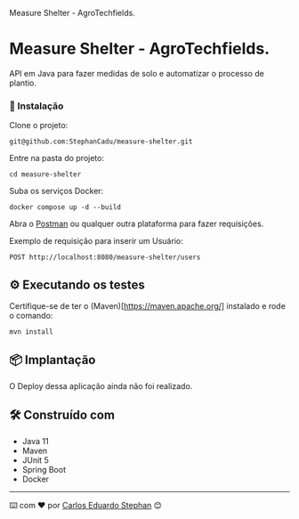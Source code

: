 Measure Shelter - AgroTechfields.

# Measure Shelter - AgroTechfields.

API em Java para fazer medidas de solo e automatizar o processo de plantio.

### 🔧 Instalação

Clone o projeto:

```
git@github.com:StephanCadu/measure-shelter.git
```

Entre na pasta do projeto:

```
cd measure-shelter
```

Suba os serviços Docker:

```
docker compose up -d --build
```

Abra o [Postman](https://www.postman.com/) ou qualquer outra plataforma para fazer requisições.

Exemplo de requisição para inserir um Usuário:

```
POST http://localhost:8080/measure-shelter/users
```

## ⚙️ Executando os testes

Certifique-se de ter o (Maven)[https://maven.apache.org/] instalado e rode o comando:

```
mvn install
```

## 📦 Implantação

O Deploy dessa aplicação ainda não foi realizado.

## 🛠️ Construído com

* Java 11
* Maven
* JUnit 5
* Spring Boot
* Docker

---
⌨️ com ❤️ por [Carlos Eduardo Stephan](https://github.com/StephanCadu) 😊

